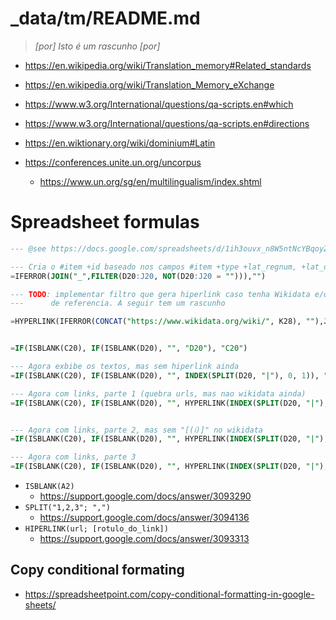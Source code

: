 # _data/tm/README.md
> _[por] Isto é um rascunho [por]_

- https://en.wikipedia.org/wiki/Translation_memory#Related_standards
- https://en.wikipedia.org/wiki/Translation_Memory_eXchange


- https://www.w3.org/International/questions/qa-scripts.en#which
- https://www.w3.org/International/questions/qa-scripts.en#directions
- https://en.wiktionary.org/wiki/dominium#Latin


- https://conferences.unite.un.org/uncorpus
  - https://www.un.org/sg/en/multilingualism/index.shtml


# Spreadsheet formulas


```sql
--- @see https://docs.google.com/spreadsheets/d/1ih3ouvx_n8W5ntNcYBqoyZ2NRMdaA0LRg5F9mGriZm4/edit?pli=1#gid=355011653

--- Cria o #item +id baseado nos campos #item +type +lat_regnum, +lat_divisionem, +lat_classem ...
=IFERROR(JOIN("_",FILTER(D20:J20, NOT(D20:J20 = ""))),"")

--- TODO: implementar filtro que gera hiperlink caso tenha Wikidata e/ou link
---      de referencia. A seguir tem um rascunho

=HYPERLINK(IFERROR(CONCAT("https://www.wikidata.org/wiki/", K28), ""),JOIN("_",FILTER(D28:J28, NOT(D28:J28 = ""))))


=IF(ISBLANK(C20), IF(ISBLANK(D20), "", "D20"), "C20")

--- Agora exbibe os textos, mas sem hiperlink ainda
=IF(ISBLANK(C20), IF(ISBLANK(D20), "", INDEX(SPLIT(D20, "|"), 0, 1)), "C20")

--- Agora com links, parte 1 (quebra urls, mas nao wikidata ainda)
=IF(ISBLANK(C20), IF(ISBLANK(D20), "", HYPERLINK(INDEX(SPLIT(D20, "|"), 0, 1), "[(ℹ️)]")), "C20")


--- Agora com links, parte 2, mas sem "[(ℹ️)]" no wikidata
=IF(ISBLANK(C20), IF(ISBLANK(D20), "", HYPERLINK(INDEX(SPLIT(D20, "|"), 0, 1), "[(ℹ️)]")), CONCAT("https://www.wikidata.org/wiki/", C20))

--- Agora com links, parte 3
=IF(ISBLANK(C20), IF(ISBLANK(D20), "", HYPERLINK(INDEX(SPLIT(D20, "|"), 0, 1), "[(ℹ️)]")), HYPERLINK(CONCAT("https://www.wikidata.org/wiki/", C20), "[(ℹ️)]")
```
- `ISBLANK(A2)`
  - https://support.google.com/docs/answer/3093290
- `SPLIT("1,2,3"; ",")`
  - https://support.google.com/docs/answer/3094136
- `HIPERLINK(url; [rotulo_do_link])`
  - https://support.google.com/docs/answer/3093313


## Copy conditional formating
- https://spreadsheetpoint.com/copy-conditional-formatting-in-google-sheets/
